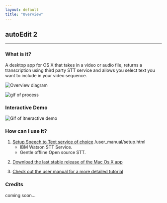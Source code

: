 ```yaml
---
layout: default
title: "Overview"
---
```


## autoEdit 2 

---

### What is it?

A desktop app for OS X that takes in a video or audio file, returns a transcription using third party STT service and allows you select text you want to include in your video sequence. 

![Overview diagram](/img/)
<!-- use diagram from blog post -->

![gif of process]()

<!-- make and add gif -->



### Interactive Demo 

![Gif of itneractive demo ]()

### How can I use it?

1. [Setup Speech to Text service of choice]() /user_manual/setup.html
	-  IBM Watson STT Service.
	-  Gentle offline Open source STT.
<!-- find bluemix tutorial on IBM site -->
2. [Download the last stable release of the Mac Os X app ]()     
<!--  -->
3. [Check out the user manual for a more detailed tutorial]()   



### Credits 

coming soon...